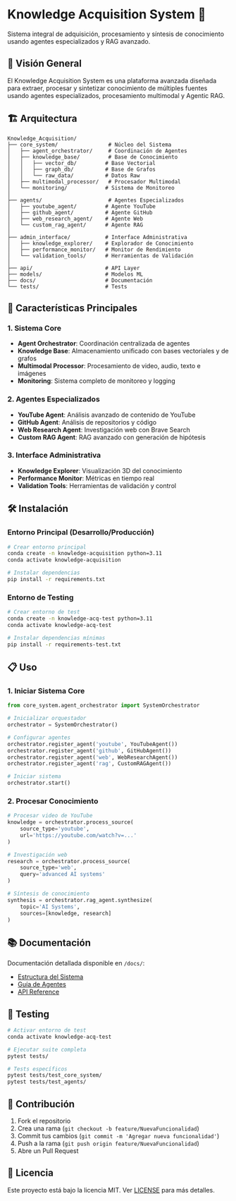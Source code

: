 # Knowledge Acquisition System 🧠

Sistema integral de adquisición, procesamiento y síntesis de conocimiento usando agentes especializados y RAG avanzado.

## 🎯 Visión General

El Knowledge Acquisition System es una plataforma avanzada diseñada para extraer, procesar y sintetizar conocimiento de múltiples fuentes usando agentes especializados, procesamiento multimodal y Agentic RAG.

## 🏗️ Arquitectura

```
Knowledge_Acquisition/
├── core_system/                # Núcleo del Sistema
│   ├── agent_orchestrator/     # Coordinación de Agentes
│   ├── knowledge_base/         # Base de Conocimiento
│   │   ├── vector_db/         # Base Vectorial
│   │   ├── graph_db/          # Base de Grafos
│   │   └── raw_data/          # Datos Raw
│   ├── multimodal_processor/   # Procesador Multimodal
│   └── monitoring/            # Sistema de Monitoreo
│
├── agents/                     # Agentes Especializados
│   ├── youtube_agent/         # Agente YouTube
│   ├── github_agent/          # Agente GitHub
│   ├── web_research_agent/    # Agente Web
│   └── custom_rag_agent/      # Agente RAG
│
├── admin_interface/           # Interface Administrativa
│   ├── knowledge_explorer/    # Explorador de Conocimiento
│   ├── performance_monitor/   # Monitor de Rendimiento
│   └── validation_tools/      # Herramientas de Validación
│
├── api/                       # API Layer
├── models/                    # Modelos ML
├── docs/                      # Documentación
└── tests/                     # Tests
```

## 🚀 Características Principales

### 1. Sistema Core
- **Agent Orchestrator**: Coordinación centralizada de agentes
- **Knowledge Base**: Almacenamiento unificado con bases vectoriales y de grafos
- **Multimodal Processor**: Procesamiento de video, audio, texto e imágenes
- **Monitoring**: Sistema completo de monitoreo y logging

### 2. Agentes Especializados
- **YouTube Agent**: Análisis avanzado de contenido de YouTube
- **GitHub Agent**: Análisis de repositorios y código
- **Web Research Agent**: Investigación web con Brave Search
- **Custom RAG Agent**: RAG avanzado con generación de hipótesis

### 3. Interface Administrativa
- **Knowledge Explorer**: Visualización 3D del conocimiento
- **Performance Monitor**: Métricas en tiempo real
- **Validation Tools**: Herramientas de validación y control

## 🛠️ Instalación

### Entorno Principal (Desarrollo/Producción)
```bash
# Crear entorno principal
conda create -n knowledge-acquisition python=3.11
conda activate knowledge-acquisition

# Instalar dependencias
pip install -r requirements.txt
```

### Entorno de Testing
```bash
# Crear entorno de test
conda create -n knowledge-acq-test python=3.11
conda activate knowledge-acq-test

# Instalar dependencias mínimas
pip install -r requirements-test.txt
```

## 📋 Uso

### 1. Iniciar Sistema Core
```python
from core_system.agent_orchestrator import SystemOrchestrator

# Inicializar orquestador
orchestrator = SystemOrchestrator()

# Configurar agentes
orchestrator.register_agent('youtube', YouTubeAgent())
orchestrator.register_agent('github', GitHubAgent())
orchestrator.register_agent('web', WebResearchAgent())
orchestrator.register_agent('rag', CustomRAGAgent())

# Iniciar sistema
orchestrator.start()
```

### 2. Procesar Conocimiento
```python
# Procesar video de YouTube
knowledge = orchestrator.process_source(
    source_type='youtube',
    url='https://youtube.com/watch?v=...'
)

# Investigación web
research = orchestrator.process_source(
    source_type='web',
    query='advanced AI systems'
)

# Síntesis de conocimiento
synthesis = orchestrator.rag_agent.synthesize(
    topic='AI Systems',
    sources=[knowledge, research]
)
```

## 📚 Documentación

Documentación detallada disponible en `/docs/`:
- [Estructura del Sistema](docs/architecture/system_structure.md)
- [Guía de Agentes](docs/agents.md)
- [API Reference](docs/API.md)

## 🧪 Testing

```bash
# Activar entorno de test
conda activate knowledge-acq-test

# Ejecutar suite completa
pytest tests/

# Tests específicos
pytest tests/test_core_system/
pytest tests/test_agents/
```

## 🤝 Contribución

1. Fork el repositorio
2. Crea una rama (`git checkout -b feature/NuevaFuncionalidad`)
3. Commit tus cambios (`git commit -m 'Agregar nueva funcionalidad'`)
4. Push a la rama (`git push origin feature/NuevaFuncionalidad`)
5. Abre un Pull Request

## 📄 Licencia

Este proyecto está bajo la licencia MIT. Ver [LICENSE](LICENSE) para más detalles.

